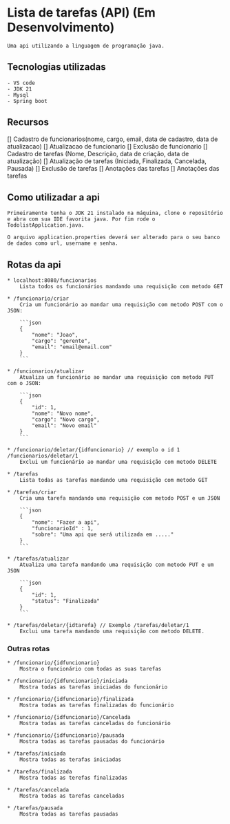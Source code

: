 # Lista de tarefas (API) (Em Desenvolvimento)

    Uma api utilizando a linguagem de programação java.

## Tecnologias utilizadas

    - VS code
    - JDK 21
    - Mysql
    - Spring boot

## Recursos

[] Cadastro de funcionarios(nome, cargo, email, data de cadastro, data de atualizacao)
[] Atualizacao de funcionario
[] Exclusão de funcionario
[] Cadastro de tarefas (Nome, Descrição, data de criação, data de atualização)
[] Atualização de tarefas (Iniciada, Finalizada, Cancelada, Pausada)
[] Exclusão de tarefas
[] Anotações das tarefas
[] Anotações das tarefas

## Como utilizadar a api

    Primeiramente tenha o JDK 21 instalado na máquina, clone o repositório e abra com sua IDE favorita java. Por fim rode o TodolistApplication.java.

    O arquivo application.properties deverá ser alterado para o seu banco de dados como url, username e senha.

## Rotas da api

    * localhost:8080/funcionarios
        Lista todos os funcionários mandando uma requisição com metodo GET

    * /funcionario/criar
        Cria um funcionário ao mandar uma requisição com metodo POST com o JSON:

        ```json
        {
            "nome": "Joao",
            "cargo": "gerente",
            "email": "email@email.com"
        }
        ```

    * /funcionarios/atualizar
        Atualiza um funcionário ao mandar uma requisição com metodo PUT com o JSON:

        ```json
        {
            "id": 1,
            "nome": "Novo nome",
            "cargo": "Novo cargo",
            "email": "Novo email"
        }
        ```

    * /funcionario/deletar/{idfuncionario} // exemplo o id 1 /funcionarios/deletar/1
        Exclui um funcionário ao mandar uma requisição com metodo DELETE 

    * /tarefas 
        Lista todas as tarefas mandando uma requisição com metodo GET

    * /tarefas/criar
        Cria uma tarefa mandando uma requisição com metodo POST e um JSON

        ```json
        {
            "nome": "Fazer a api",
            "funcionarioId" : 1,
            "sobre": "Uma api que será utilizada em ....."
        }
        ```

    * /tarefas/atualizar
        Atualiza uma tarefa mandando uma requisição com metodo PUT e um JSON

        ```json
        {
            "id": 1,
            "status": "Finalizada"
        }
        ```

    * /tarefas/deletar/{idtarefa} // Exemplo /tarefas/deletar/1
        Exclui uma tarefa mandando uma requisição com metodo DELETE.


### Outras rotas
    
    * /funcionario/{idfuncionario}
        Mostra o funcionário com todas as suas tarefas

    * /funcionario/{idfuncionario}/iniciada
        Mostra todas as tarefas iniciadas do funcionário

    * /funcionario/{idfuncionario}/finalizada
        Mostra todas as tarefas finalizadas do funcionário

    * /funcionario/{idfuncionario}/Cancelada
        Mostra todas as tarefas canceladas do funcionário

    * /funcionario/{idfuncionario}/pausada
        Mostra todas as tarefas pausadas do funcionário

    * /tarefas/iniciada
        Mostra todas as terafas iniciadas

    * /tarefas/finalizada
        Mostra todas as terefas finalizadas
        
    * /tarefas/cancelada
        Mostra todas as tarefas canceladas

    * /tarefas/pausada
        Mostra todas as tarefas pausadas